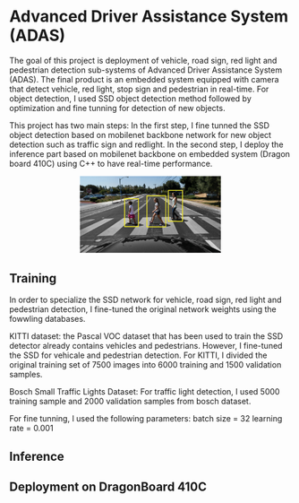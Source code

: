 # Advanced Driver Assistance System (ADAS) 

The goal of this project is deployment of vehicle, road sign, red light and pedestrian detection sub-systems of Advanced Driver Assistance System (ADAS). 
The final product is an embedded system equipped with camera that detect vehicle, red light, stop sign and pedestrian in real-time. 
For object detection, I used SSD object detection method followed by optimization and fine tunning for detection of new objects.

This project has two main steps: 
In the first step, I fine tunned the SSD object detection based on mobilenet backbone network for new 
object detection such as traffic sign and redlight.
In the second step, I deploy the inference part based on mobilenet backbone on embedded system (Dragon board 410C) using C++ to have real-time performance. 


<p align="center">
  <img  src="images/adas_pedestrian.jpg" alt="alt text" width="50%" height="50%" title="Pedestrain detection">
</p>




## Training

In order to specialize the SSD network for vehicle, road sign, red light and pedestrian detection, I fine-tuned the original network weights using the fowwling databases.

KITTI dataset: the Pascal VOC dataset that has been used to train the SSD detector already contains vehicles and pedestrians. However, I fine-tuned the SSD for vehicale and pedestrian detection. For KITTI, I divided the original training set of 7500 images into 6000 training and 1500 validation samples.

Bosch Small Traffic Lights Dataset: For traffic light detection, I used 5000 training sample and 2000 validation samples from bosch dataset.  



For fine tunning, I used the following parameters:
batch size = 32 
learning rate = 0.001





## Inference





## Deployment on DragonBoard 410C






